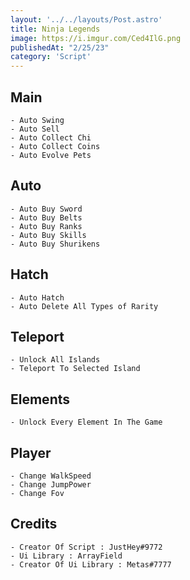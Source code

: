```yaml
---
layout: '../../layouts/Post.astro'
title: Ninja Legends
image: https://i.imgur.com/Ced4IlG.png
publishedAt: "2/25/23"
category: 'Script'
---
```


## Main
```
- Auto Swing
- Auto Sell
- Auto Collect Chi
- Auto Collect Coins
- Auto Evolve Pets
```

## Auto
```
- Auto Buy Sword
- Auto Buy Belts
- Auto Buy Ranks
- Auto Buy Skills
- Auto Buy Shurikens
```

## Hatch
```
- Auto Hatch
- Auto Delete All Types of Rarity
```

## Teleport
```
- Unlock All Islands
- Teleport To Selected Island
```

## Elements
```
- Unlock Every Element In The Game
```

## Player
```
- Change WalkSpeed
- Change JumpPower
- Change Fov
```

## Credits
```
- Creator Of Script : JustHey#9772
- Ui Library : ArrayField
- Creator Of Ui Library : Metas#7777
```
